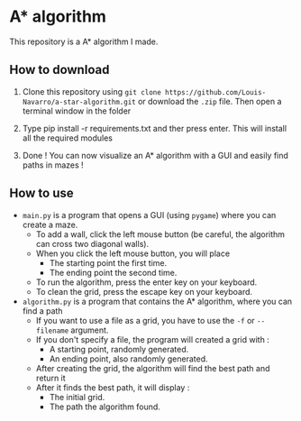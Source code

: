 A* algorithm
============

This repository is a A* algorithm I made.

How to download
---------------

1. Clone this repository using `git clone https://github.com/Louis-Navarro/a-star-algorithm.git` or download the `.zip` file. Then open a terminal window in the folder

2. Type pip install -r requirements.txt and ther press enter. This will install all the required modules

3. Done ! You can now visualize an A* algorithm with a GUI and easily find paths in mazes !

How to use
----------

* `main.py` is a program that opens a GUI (using `pygame`) where you can create a maze.
  * To add a wall, click the left mouse button (be careful, the algorithm can cross two diagonal walls).
  * When you click the left mouse button, you will place
    * The starting point the first time.
    * The ending point the second time.
  * To run the algorithm, press the enter key on your keyboard.
  * To clean the grid, press the escape key on your keyboard.
* `algorithm.py` is a program that contains the A* algorithm, where you can find a path
  * If you want to use a file as a grid, you have to use the `-f` or `--filename` argument.
  * If you don't specify a file, the program will created a grid with :
    * A starting point, randomly generated.
    * An ending point, also randomly generated.
  * After creating the grid, the algorithm will find the best path and return it
  * After it finds the best path, it will display :
    * The initial grid.
    * The path the algorithm found.

